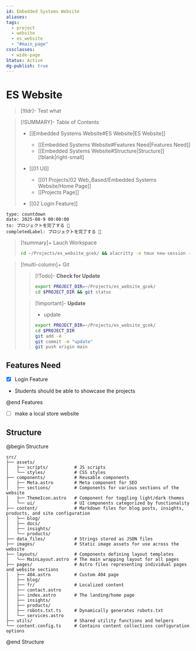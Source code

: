 ```yaml
---
id: Embedded Systems Website
aliases: 
tags:
  - project
  - website
  - es_website
  - "#main_page"
cssclasses:
  - wide-page
Status: Active
dg-publish: true
---
```


# ES Website


> [!tldr]- Test
> what



>[!SUMMARY]- Table of Contents
>- [[Embedded Systems Website#ES Website|ES Website]]
>    - [[Embedded Systems Website#Features Need|Features Need]]
>    - [[Embedded Systems Website#Structure|Structure]]
> [!blank|right-small]
>
> - [[01 UI]]
>   - [[01 Projects/02 Web_Based/Embedded Systems Website/Home Page]]
>   - [[Projects Page]]
> - [[02 Login Feature]]

```widgets
type: countdown
date: 2025-08-9 00:00:00
to: プロジェクトを完了する 🎉
completedLabel: プロジェクトを完了する 🎉
```

> [!summary]+ Lauch Workspace
>
> ```bash
> cd ~/Projects/es_website_gcek/ && alacritty -e tmux new-session -A -s  Website
> ```

> [!multi-column]+ Git
>
> > [!Todo]- **Check for Update**
> >
> > ```bash
> > export PROJECT_DIR=~/Projects/es_website_gcek/
> > cd $PROJECT_DIR && git status
> > ```
>
> > [!important]- **Update**
> >
> > - update
> >
> > ```bash
> > export PROJECT_DIR=~/Projects/es_website_gcek/
> > cd $PROJECT_DIR
> > git add -A
> > git commit -m "update"
> > git push origin main
> > ```

## Features Need

- [x] Login Feature
- Students should be able to showcase the projects

@end Features

- [ ] make a local store website

## Structure

@begin Structure

```
src/
├── assets/
│   ├── scripts/          # JS scripts
│   └── styles/           # CSS styles
├── components/           # Reusable components
│   ├── Meta.astro        # Meta component for SEO
│   ├── sections/         # Components for various sections of the website
│   ├── ThemeIcon.astro   # Component for toggling light/dark themes
│   └── ui/               # UI components categorized by functionality
├── content/              # Markdown files for blog posts, insights, products, and site configuration
│   ├── blog/
│   ├── docs/
│   ├── insights/
│   └── products/
├── data_files/           # Strings stored as JSON files
├── images/               # Static image assets for use across the website
├── layouts/              # Components defining layout templates
│   └── MainLayout.astro  # The main wrapping layout for all pages
├── pages/                # Astro files representing individual pages and website sections
│   ├── 404.astro         # Custom 404 page
│   ├── blog/
│   ├── fr/               # Localized content
│   ├── contact.astro
│   ├── index.astro       # The landing/home page
│   ├── insights/
│   ├── products/
│   ├── robots.txt.ts     # Dynamically generates robots.txt
│   └── services.astro
├── utils/                # Shared utility functions and helpers
└── content.config.ts     # Contains content collections configuration options
```

@end Structure
